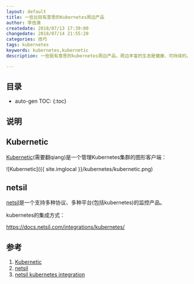 ```yaml
---
layout: default
title: 一些比较有意思的Kubernetes周边产品
author: 李佶澳
createdate: 2018/07/13 17:39:00
changedate: 2018/07/14 21:55:20
categories: 技巧
tags: kubernetes
keywords: kubernetes,kubernetic
description: 一些挺有意思的kubernetes周边产品，周边丰富的生态是健康、可持续的。

---
```


## 目录
* auto-gen TOC:
{:toc}

## 说明

## Kubernetic

[Kubernetic][1](需要翻qiang)是一个管理Kubernetes集群的图形客户端：

![Kubernetic]({{ site.imglocal }}/kubernetes/kubernetic.png)

## netsil

[netsil][2]是一个支持多种协议、多种平台(包括kubernetes)的监控产品。

kubernetes的集成方式：

[ https://docs.netsil.com/integrations/kubernetes/ ][3]

## 参考

1. [Kubernetic][1]
2. [netsil][2]
3. [netsil kubernetes integration][3]

[1]: https://kubernetic.com/  "Kubernetic" 
[2]: https://netsil.com/ "netsil"
[3]: https://docs.netsil.com/integrations/kubernetes/  "netsil kubernetes integration"
